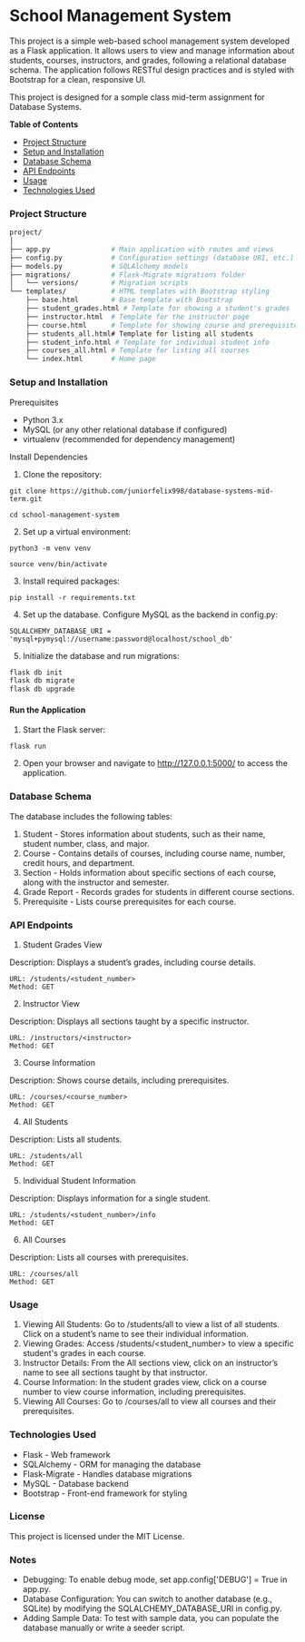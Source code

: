 # **School Management System**

This project is a simple web-based school management system developed as a Flask application. It allows users to view
and manage information about students, courses, instructors, and grades, following a relational database schema. 
The application follows RESTful design practices and is styled with Bootstrap for a clean, responsive UI.

This project is designed for a somple class mid-term assignment for Database Systems.


**Table of Contents**

* [Project Structure](#project-structure)
* [Setup and Installation](#setup-and-installation)
* [Database Schema](#database-schema)
* [API Endpoints](#api-endpoints)
* [Usage](#usage)
* [Technologies Used](#technologies-used)


### **Project Structure**

```bash
project/
│
├── app.py               # Main application with routes and views
├── config.py            # Configuration settings (database URI, etc.)
├── models.py            # SQLAlchemy models
├── migrations/          # Flask-Migrate migrations folder
│   └── versions/        # Migration scripts
└── templates/           # HTML templates with Bootstrap styling
    ├── base.html        # Base template with Bootstrap
    ├── student_grades.html # Template for showing a student's grades
    ├── instructor.html  # Template for the instructor page
    ├── course.html      # Template for showing course and prerequisites
    ├── students_all.html# Template for listing all students
    ├── student_info.html # Template for individual student info
    ├── courses_all.html # Template for listing all courses
    └── index.html       # Home page
```

### **Setup and Installation**

Prerequisites

* Python 3.x
* MySQL (or any other relational database if configured)
* virtualenv (recommended for dependency management)

Install Dependencies

1. Clone the repository:


`git clone https://github.com/juniorfelix998/database-systems-mid-term.git`

`cd school-management-system`

2. Set up a virtual environment:

`python3 -m venv venv`

`source venv/bin/activate `

3. Install required packages:

`pip install -r requirements.txt`

4. Set up the database. Configure MySQL as the backend in config.py:

`SQLALCHEMY_DATABASE_URI = 'mysql+pymysql://username:password@localhost/school_db'`

5. Initialize the database and run migrations:

```bash
flask db init
flask db migrate
flask db upgrade
```

#### **Run the Application**

1. Start the Flask server:

`flask run`

2. Open your browser and navigate to http://127.0.0.1:5000/ to access the application.



### Database Schema

The database includes the following tables:

1. Student - Stores information about students, such as their name, student number, class, and major.
2. Course - Contains details of courses, including course name, number, credit hours, and department.
3. Section - Holds information about specific sections of each course, along with the instructor and semester.
4. Grade Report - Records grades for students in different course sections.
5. Prerequisite - Lists course prerequisites for each course.


### API Endpoints

1. Student Grades View

Description: Displays a student’s grades, including course details.

    URL: /students/<student_number>
    Method: GET

2. Instructor View

Description: Displays all sections taught by a specific instructor.

    URL: /instructors/<instructor>
    Method: GET

3. Course Information

Description: Shows course details, including prerequisites.

    URL: /courses/<course_number>
    Method: GET

4. All Students

Description: Lists all students.

    URL: /students/all
    Method: GET

5. Individual Student Information

Description: Displays information for a single student.

    URL: /students/<student_number>/info
    Method: GET

6. All Courses

Description: Lists all courses with prerequisites.

    URL: /courses/all
    Method: GET

### Usage

1. Viewing All Students: Go to /students/all to view a list of all students. Click on a student’s name to see their individual information.
2. Viewing Grades: Access /students/<student_number> to view a specific student's grades in each course.
3. Instructor Details: From the All sections view, click on an instructor’s name to see all sections taught by that instructor.
4. Course Information: In the student grades view, click on a course number to view course information, including prerequisites.
5. Viewing All Courses: Go to /courses/all to view all courses and their prerequisites.

### Technologies Used

* Flask - Web framework
* SQLAlchemy - ORM for managing the database
* Flask-Migrate - Handles database migrations
* MySQL - Database backend
* Bootstrap - Front-end framework for styling

### License

This project is licensed under the MIT License.

### Notes

* Debugging: To enable debug mode, set app.config['DEBUG'] = True in app.py.
* Database Configuration: You can switch to another database (e.g., SQLite) by modifying the SQLALCHEMY_DATABASE_URI in config.py.
* Adding Sample Data: To test with sample data, you can populate the database manually or write a seeder script.